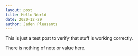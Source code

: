 ```yaml
---
layout: post
title: Hello World
date: 2020-12-29
author: Jaden Pleasants
---
```


This is just a test post to verify that stuff is working correctly.

There is nothing of note or value here.
